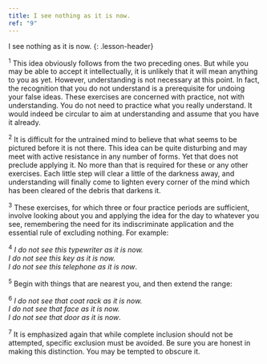 ```yaml
---
title: I see nothing as it is now.
ref: "9"
---
```


I see nothing as it is now.
{: .lesson-header}

<sup>1</sup> This idea obviously follows from the two preceding ones. But while you
may be able to accept it intellectually, it is unlikely that it will
mean anything to you as yet. However, understanding is not necessary at
this point. In fact, the recognition that you do not understand is a
prerequisite for undoing your false ideas. These exercises are concerned
with practice, not with understanding. You do not need to practice what
you really understand. It would indeed be circular to aim at
understanding and assume that you have it already.

<sup>2</sup> It is difficult for the untrained mind to believe that what seems to
be pictured before it is not there. This idea can be quite disturbing
and may meet with active resistance in any number of forms. Yet that
does not preclude applying it. No more than that is required for these
or any other exercises. Each little step will clear a little of the
darkness away, and understanding will finally come to lighten every
corner of the mind which has been cleared of the debris that darkens it.

<sup>3</sup> These exercises, for which three or four practice periods are
sufficient, involve looking about you and applying the idea for the day
to whatever you see, remembering the need for its indiscriminate
application and the essential rule of excluding nothing. For example:

<sup>4</sup> *I do not see this typewriter as it is now.<br/>
I do not see this key as it is now.<br/>
I do not see this telephone as it is now*.

<sup>5</sup> Begin with things that are nearest you, and then extend the range:

<sup>6</sup> *I do not see that coat rack as it is now.<br/>
I do not see that face as it is now.<br/>
I do not see that door as it is now*.

<sup>7</sup> It is emphasized again that while complete inclusion should not be
attempted, specific exclusion must be avoided. Be sure you are honest in
making this distinction. You may be tempted to obscure it.

